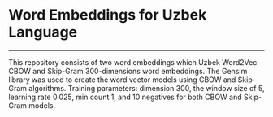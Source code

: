 <h1>Word Embeddings for Uzbek Language</h1>
<hr>
This repository consists of two word embeddings which Uzbek Word2Vec CBOW and Skip-Gram 300-dimensions word embeddings.
The Gensim library was used to create the word vector models using CBOW and Skip-Gram algorithms. 
Training parameters: dimension 300, the window size of 5, learning rate 0.025, min count 1, and 10 negatives for both CBOW and Skip-Gram models.
